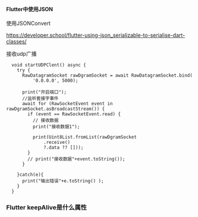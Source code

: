 



#### Flutter中使用JSON

使用JSONConvert

https://developer.school/flutter-using-json_serializable-to-serialise-dart-classes/



接收udp广播

```
  void startUDPClent() async {
    try {
      RawDatagramSocket rawDgramSocket = await RawDatagramSocket.bind(
          '0.0.0.0', 5000);
      
      print("开启端口");
      //监听套接字事件
      await for (RawSocketEvent event in rawDgramSocket.asBroadcastStream()) {
        if (event == RawSocketEvent.read) {
          // 接收数据
          print("接收数据1");

          print(Uint8List.fromList(rawDgramSocket
              .receive()
              ?.data ?? []));
        }
        // print("接收数据"+event.toString());
      }

    }catch(e){
      print("输出错误"+e.toString() );
    }
  }

```





### Flutter keepAlive是什么属性